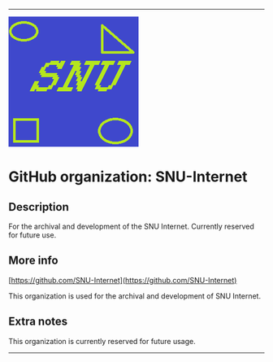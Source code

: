 
***

![SNU_blue_and_gold_legacy_icon.png failed to load. The file may be missing or corrupt. Check the file path for errors first.](/AdditionalInfo/2/SNU-Internet/SNU_blue_and_gold_legacy_icon.png)

# GitHub organization: SNU-Internet

## Description

For the archival and development of the SNU Internet. Currently reserved for future use.

## More info

[https://github.com/SNU-Internet](https://github.com/SNU-Internet)

This organization is used for the archival and development of SNU Internet.

## Extra notes

This organization is currently reserved for future usage.

***
